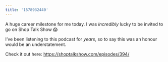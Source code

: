 ```yaml
---
title: '1578932440'
---
```

A huge career milestone for me today. I was _incredibly_ lucky to be invited to go on Shop Talk Show 😱

I’ve been listening to this podcast for _years_, so to say this was an honour would be an understatement. 

Check it out here: <https://shoptalkshow.com/episodes/394/>
